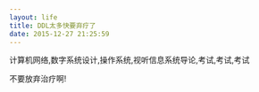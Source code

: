 ```yaml
---
layout: life
title: DDL太多快要弃疗了
date: 2015-12-27 21:25:59
---
```


计算机网络,数字系统设计,操作系统,视听信息系统导论,考试,考试,考试


不要放弃治疗啊!
